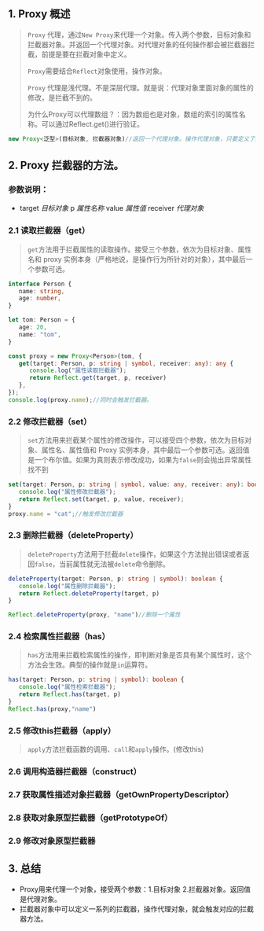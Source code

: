 

## 1. Proxy 概述

> `Proxy` 代理，通过`New Proxy`来代理一个对象。传入两个参数，目标对象和拦截器对象。并返回一个代理对象。对代理对象的任何操作都会被拦截器拦截，前提是要在拦截对象中定义。
>
> `Proxy`需要结合`Reflect`对象使用，操作对象。
>
> `Proxy` 代理是浅代理。不是深层代理。就是说：代理对象里面对象的属性的修改，是拦截不到的。
>
> 为什么Proxy可以代理数组？：因为数组也是对象，数组的索引的属性名称。可以通过Reflect.get()进行验证。

```ts
new Proxy<泛型>(目标对象, 拦截器对象)//返回一个代理对象。操作代理对象，只要定义了拦截方法，都会进入。
```

## 2. Proxy 拦截器的方法。

### 参数说明：

- target *目标对象*    p *属性名称*    value *属性值*    receiver *代理对象* 

### 2.1 读取拦截器（get）

> `get`方法用于拦截属性的读取操作。接受三个参数，依次为目标对象、属性名和 proxy 实例本身（严格地说，是操作行为所针对的对象），其中最后一个参数可选。

```ts
interface Person {
   name: string,
   age: number,
}

let tom: Person = {
   age: 20,
   name: "tom",
}

const proxy = new Proxy<Person>(tom, {
   get(target: Person, p: string | symbol, receiver: any): any {
      console.log("属性读取拦截器");
      return Reflect.get(target, p, receiver)
   },
});
console.log(proxy.name);//同时会触发拦截器。
```

### 2.2 修改拦截器（set）

> `set`方法用来拦截某个属性的修改操作，可以接受四个参数，依次为目标对象、属性名、属性值和 Proxy 实例本身，其中最后一个参数可选。返回值是一个布尔值。如果为真则表示修改成功，如果为`false`则会抛出异常属性找不到

```ts
set(target: Person, p: string | symbol, value: any, receiver: any): boolean {
   console.log("属性修改拦截器");
   return Reflect.set(target, p, value, receiver);
}
proxy.name = "cat";//触发修改拦截器
```

### 2.3 删除拦截器（deleteProperty）

> `deleteProperty`方法用于拦截`delete`操作，如果这个方法抛出错误或者返回`false`，当前属性就无法被`delete`命令删除。

```ts
deleteProperty(target: Person, p: string | symbol): boolean {
   console.log("属性删除拦截器");
   return Reflect.deleteProperty(target, p)
}

Reflect.deleteProperty(proxy, "name")//删除一个属性
```

### 2.4 检索属性拦截器（has）

> `has`方法用来拦截检索属性的操作，即判断对象是否具有某个属性时，这个方法会生效。典型的操作就是`in`运算符。

```ts
has(target: Person, p: string | symbol): boolean {
   console.log("属性检索拦截器");
   return Reflect.has(target, p)
}
Reflect.has(proxy,"name")
```

### 2.5 修改this拦截器（apply）

> `apply`方法拦截函数的调用、`call`和`apply`操作。(修改this)

### 2.6 调用构造器拦截器（construct）

### 2.7 获取属性描述对象拦截器（getOwnPropertyDescriptor）

### 2.8 获取对象原型拦截器（getPrototypeOf）

### 2.9 修改对象原型拦截器

## 3. 总结

- Proxy用来代理一个对象，接受两个参数：1.目标对象 2.拦截器对象。返回值是代理对象。
- 拦截器对象中可以定义一系列的拦截器，操作代理对象，就会触发对应的拦截器方法。

